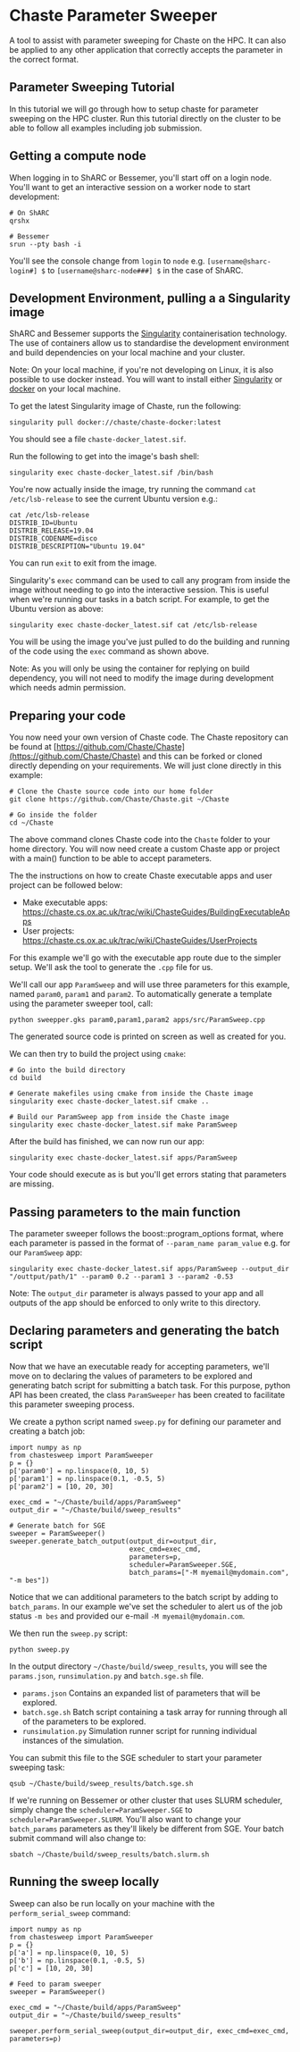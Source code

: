 # Chaste Parameter Sweeper

A tool to assist with parameter sweeping for Chaste on the HPC. It can also be applied to any other application that correctly accepts the parameter in the correct format. 

## Parameter Sweeping Tutorial

In this tutorial we will go through how to setup chaste for parameter sweeping on the HPC cluster. Run this tutorial directly on the cluster to be able to follow all examples including job submission.

## Getting a compute node

When logging in to ShARC or Bessemer, you'll start off on a login node. You'll want to get an interactive session on a worker node to start development:


```
# On ShARC
qrshx
```

```
# Bessemer
srun --pty bash -i
```

You'll see the console change from `login` to `node` e.g. `[username@sharc-login#] $` to `[username@sharc-node###] $` in the case of ShARC. 


## Development Environment, pulling a a Singularity image

ShARC and Bessemer supports the [Singularity](https://sylabs.io/docs/) containerisation technology. The use of containers allow us to standardise the development environment and build dependencies on your local machine and your cluster. 

Note: On your local machine, if you're not developing on Linux, it is also possible to use docker instead. You will want to install either [Singularity](https://sylabs.io/docs/) or [docker](https://docker.com) on your local machine.

To get the latest Singularity image of Chaste, run the following:

```
singularity pull docker://chaste/chaste-docker:latest
```

You should see a file `chaste-docker_latest.sif`. 

Run the following to get into the image's bash shell:

```
singularity exec chaste-docker_latest.sif /bin/bash
```

You're now actually inside the image, try running the command `cat /etc/lsb-release` to see the current Ubuntu version e.g.:

```
cat /etc/lsb-release
DISTRIB_ID=Ubuntu
DISTRIB_RELEASE=19.04
DISTRIB_CODENAME=disco
DISTRIB_DESCRIPTION="Ubuntu 19.04"
```

You can run `exit` to exit from the image.

Singularity's `exec` command can be used to call any program from inside the image without needing to go into the interactive session. This is useful when we're running our tasks in a batch script. For example, to get the Ubuntu version as above:

```
singularity exec chaste-docker_latest.sif cat /etc/lsb-release
```

You will be using the image you've just pulled to do the building and running of the code using the `exec` command as shown above.

Note: As you will only be using the container for replying on build dependency, you will not need to modify the image during development which needs admin permission.  


## Preparing your code

You now need your own version of Chaste code. The Chaste repository can be found at [https://github.com/Chaste/Chaste](https://github.com/Chaste/Chaste) and this can be forked or cloned directly depending on your requirements. We will just clone directly in this example:

```
# Clone the Chaste source code into our home folder
git clone https://github.com/Chaste/Chaste.git ~/Chaste

# Go inside the folder
cd ~/Chaste
```

The above command clones Chaste code into the `Chaste` folder to your home directory. You will now need create a custom Chaste app or project with a main() function to be able to accept parameters.

The the instructions on how to create  Chaste executable apps and user project can be followed below:
  * Make executable apps: https://chaste.cs.ox.ac.uk/trac/wiki/ChasteGuides/BuildingExecutableApps
  * User projects: https://chaste.cs.ox.ac.uk/trac/wiki/ChasteGuides/UserProjects
  
For this example we'll go with the executable app route due to the simpler setup. We'll ask the tool to generate the `.cpp` file for us.

We'll call our app `ParamSweep` and will use three parameters for this example, named `param0`, `param1` and `param2`. To automatically generate a template using the parameter sweeper tool, call:

```
python sweepper.gks param0,param1,param2 apps/src/ParamSweep.cpp
```

The generated source code is printed on screen as well as created for you.

We can then try to build the project using `cmake`:

```
# Go into the build directory
cd build

# Generate makefiles using cmake from inside the Chaste image
singularity exec chaste-docker_latest.sif cmake ..

# Build our ParamSweep app from inside the Chaste image
singularity exec chaste-docker_latest.sif make ParamSweep
```

After the build has finished, we can now run our app:

```
singularity exec chaste-docker_latest.sif apps/ParamSweep
```

Your code should execute as is but you'll get errors stating that parameters are missing.
	

## Passing parameters to the main function

The parameter sweeper follows the boost::program_options format, where each parameter is passed in the format of `--param_name param_value` e.g. for our `ParamSweep` app: 

```
singularity exec chaste-docker_latest.sif apps/ParamSweep --output_dir "/outtput/path/1" --param0 0.2 --param1 3 --param2 -0.53 
```

Note: The `output_dir` parameter is always passed to your app and all outputs of the app should be enforced to only write to this directory.


## Declaring parameters and generating the batch script

Now that we have an executable ready for accepting parameters, we'll move on to declaring the values of parameters to be explored and generating batch script for submitting a batch task. For this purpose, python API has been created, the class `ParamSweeper` has been created to facilitate this parameter sweeping process. 

We create a python script named `sweep.py` for defining our parameter and creating a batch job:

```
import numpy as np
from chastesweep import ParamSweeper
p = {}
p['param0'] = np.linspace(0, 10, 5)
p['param1'] = np.linspace(0.1, -0.5, 5)
p['param2'] = [10, 20, 30]

exec_cmd = "~/Chaste/build/apps/ParamSweep"
output_dir = "~/Chaste/build/sweep_results"

# Generate batch for SGE
sweeper = ParamSweeper()
sweeper.generate_batch_output(output_dir=output_dir,
                              exec_cmd=exec_cmd,
                              parameters=p,
                              scheduler=ParamSweeper.SGE,
                              batch_params=["-M myemail@mydomain.com", "-m bes"])
```

Notice that we can additional parameters to the batch script by adding to `batch_params`. In our example we've set the scheduler to alert us of the job status `-m bes` and provided our e-mail `-M myemail@mydomain.com`.

We then run the `sweep.py` script:

```
python sweep.py
```

In the output directory `~/Chaste/build/sweep_results`, you will see the `params.json`, `runsimulation.py` and `batch.sge.sh` file. 

  * `params.json` Contains an expanded list of parameters that will be explored.
  * `batch.sge.sh` Batch script containing a task array for running through all of the parameters to be explored.
  * `runsimulation.py` Simulation runner script for running individual instances of the simulation.   


You can submit this file to the SGE scheduler to start your parameter sweeping task:

```
qsub ~/Chaste/build/sweep_results/batch.sge.sh
```

If we're running on Bessemer or other cluster that uses SLURM scheduler, simply change the `scheduler=ParamSweeper.SGE` to `scheduler=ParamSweeper.SLURM`. You'll also want to change your `batch_params` parameters as they'll likely be different from SGE. Your batch submit command will also change to:
 
```
sbatch ~/Chaste/build/sweep_results/batch.slurm.sh
```



## Running the sweep locally 

Sweep can also be run locally on your machine with the `perform_serial_sweep` command:

```
import numpy as np
from chastesweep import ParamSweeper
p = {}
p['a'] = np.linspace(0, 10, 5)
p['b'] = np.linspace(0.1, -0.5, 5)
p['c'] = [10, 20, 30]

# Feed to param sweeper
sweeper = ParamSweeper()

exec_cmd = "~/Chaste/build/apps/ParamSweep"
output_dir = "~/Chaste/build/sweep_results"

sweeper.perform_serial_sweep(output_dir=output_dir, exec_cmd=exec_cmd, parameters=p)
```



